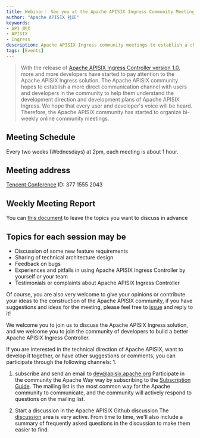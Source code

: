 ```yaml
---
title: Webinar｜ See you at the Apache APISIX Ingress Community Meeting on Wednesday at 2pm!
author: "Apache APISIX 社区"
keywords:
- API 网关
- APISIX
- Ingress
description: Apache APISIX Ingress community meetings to establish a channel of communication with community users and developers and to help everyone understand the direction and development plans for Apache APISIX Ingress.
tags: [Events]
---
```


> With the release of [Apache APISIX Ingress Controller version 1.0](https://apisix.apache.org/blog/2021/06/18/first-GA-version-v1.0-of-Apache-APISIX-Ingress-Controller-released), more and more developers have started to pay attention to the Apache APISIX Ingress solution. The Apache APISIX community hopes to establish a more direct communication channel with users and developers in the community to help them understand the development direction and development plans of Apache APISIX Ingress. We hope that every user and developer's voice will be heard. Therefore, the Apache APISIX community has started to organize bi-weekly online community meetings.

<!--truncate-->

## Meeting Schedule

Every two weeks (Wednesdays) at 2pm, each meeting is about 1 hour.

## Meeting address

[Tencent Conference](https://meeting.tencent.com/s/eTvhm052verD) ID: 377 1555 2043

## Weekly Meeting Report

You can [this document](https://docs.qq.com/doc/DSEhMeGJ0UXdydFJy) to leave the topics you want to discuss in advance

## Topics for each session may be

- Discussion of some new feature requirements
- Sharing of technical architecture design
- Feedback on bugs
- Experiences and pitfalls in using Apache APISIX Ingress Controller by yourself or your team
- Testimonials or complaints about Apache APISIX Ingress Controller

Of course, you are also very welcome to give your opinions or contribute your ideas to the construction of the Apache APISIX community, if you have suggestions and ideas for the meeting, please feel free to [issue](https://github.com/apache/apisix-ingress-controller/issues/614) and reply to it!

We welcome you to join us to discuss the Apache APISIX Ingress solution, and we welcome you to join the community of developers to build a better Apache APISIX Ingress Controller.

If you are interested in the technical direction of Apache APISIX, want to develop it together, or have other suggestions or comments, you can participate through the following channels: 1.

1. subscribe and send an email to dev@apisix.apache.org
Participate in the community the Apache Way way by subscribing to the [Subscription Guide](https://apisix.apache.org/docs/general/subscribe-guide). The mailing list is the most common way for the Apache community to communicate, and the community will actively respond to questions on the mailing list.

2. Start a discussion in the Apache APISIX Github discussion
The [discussion](https://github.com/apache/apisix/discussions) area is very active. From time to time, we'll also include a summary of frequently asked questions in the discussion to make them easier to find.
